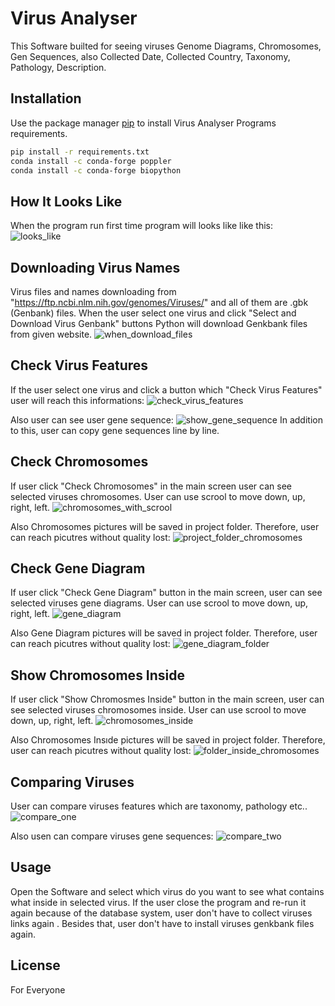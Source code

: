 # Virus Analyser

This Software builted for seeing viruses Genome Diagrams, Chromosomes, Gen Sequences, also Collected Date, Collected Country, Taxonomy, Pathology, Description.

## Installation

Use the package manager [pip](https://pip.pypa.io/en/stable/) to install Virus Analyser Programs requirements.

```bash
pip install -r requirements.txt
conda install -c conda-forge poppler
conda install -c conda-forge biopython
```


## How It Looks Like
When the program run first time program will looks like like this:
![looks_like](https://user-images.githubusercontent.com/63451008/87340916-6a9e3f00-c551-11ea-9433-55ea84595e69.PNG)

## Downloading Virus Names
Virus files and names downloading from "https://ftp.ncbi.nlm.nih.gov/genomes/Viruses/" and all of them are .gbk (Genbank) files.
When the user select one virus and click "Select and Download Virus Genbank" buttons Python will download Genkbank files from given website.
![when_download_files](https://user-images.githubusercontent.com/63451008/87341261-016afb80-c552-11ea-866f-7ed6f371e005.png)

## Check Virus Features
If the user select one virus and click a button which "Check Virus Features" user will reach this informations:
![check_virus_features](https://user-images.githubusercontent.com/63451008/87341374-37a87b00-c552-11ea-9da3-68065180148a.PNG)

Also user can see user gene sequence:
![show_gene_sequence](https://user-images.githubusercontent.com/63451008/87341476-5dce1b00-c552-11ea-8fdb-fc229d3cb293.PNG)
In addition to this, user can copy gene sequences line by line.

## Check Chromosomes
If user click "Check Chromosomes" in the main screen user can see selected viruses chromosomes. User can use scrool to move down, up, right, left.
![chromosomes_with_scrool](https://user-images.githubusercontent.com/63451008/87341666-b0a7d280-c552-11ea-8a8c-e1d47326cfaa.PNG)

Also Chromosomes pictures will be saved in project folder. Therefore, user can reach picutres without quality lost:
![project_folder_chromosomes](https://user-images.githubusercontent.com/63451008/87341763-d1702800-c552-11ea-8bc1-c3b437b1aa68.PNG)

## Check Gene Diagram
If user click "Check Gene Diagram" button in the main screen, user can see selected viruses gene diagrams. User can use scrool to move down, up, right, left.
![gene_diagram](https://user-images.githubusercontent.com/63451008/87341913-08ded480-c553-11ea-9679-16c21acf5c42.PNG)

Also Gene Diagram pictures will be saved in project folder. Therefore, user can reach picutres without quality lost:
![gene_diagram_folder](https://user-images.githubusercontent.com/63451008/87341997-2a3fc080-c553-11ea-81fe-8a0961026831.PNG)

## Show Chromosomes Inside
If user click "Show Chromosmes Inside" button in the main screen, user can see selected viruses chromosomes inside. User can use scrool to move down, up, right, left.
![chromosomes_inside](https://user-images.githubusercontent.com/63451008/87342080-4e9b9d00-c553-11ea-8cb3-c278f687d8b8.PNG)

Also Chromosomes Insıde pictures will be saved in project folder. Therefore, user can reach picutres without quality lost:
![folder_inside_chromosomes](https://user-images.githubusercontent.com/63451008/87342130-67a44e00-c553-11ea-96e8-ecda1158856a.PNG)

## Comparing Viruses
User can compare viruses features which are taxonomy, pathology etc..
![compare_one](https://user-images.githubusercontent.com/63451008/87342456-f1ecb200-c553-11ea-8f50-91ac00f9ebf3.PNG)

Also usen can compare viruses gene sequences:
![compare_two](https://user-images.githubusercontent.com/63451008/87342509-0630af00-c554-11ea-967c-220065d2ed78.PNG)


## Usage
Open the Software and select which virus do you want to see what contains what inside in selected virus.
If the user close the program and re-run it again because of the database system, user don't have to collect viruses links again . Besides that, user don't have to install viruses genkbank files again.



## License
For Everyone

